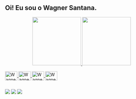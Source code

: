 ## Oi! Eu sou o Wagner Santana.
<div align="center">
  <a href="https://github.com/WagnerSantana91">
  <img height="160em" src="https://github-readme-stats.vercel.app/api?username=WagnerSantana91&show_icons=true&theme=dark&include_all_commits=true&count_private=true"/>
  <img height="160em" src="https://github-readme-stats.vercel.app/api/top-langs/?username=WagnerSantana91&layout=compact&langs_count=7&theme=dark"/>
</div>
<div style="display: inline_block"><br>
  <img align="center" alt="Wagner-Java" height="30" width="40" src="https://cdn.jsdelivr.net/gh/devicons/devicon/icons/java/java-original.svg">
  <img align="center" alt="Wagner-Spring" height="30" width="40" src="https://cdn.jsdelivr.net/gh/devicons/devicon/icons/spring/spring-original.svg">
  <img align="center" alt="Wagner-Bootstrap" height="30" width="40" src="https://cdn.jsdelivr.net/gh/devicons/devicon/icons/bootstrap/bootstrap-original.svg">
  <img align="center" alt="Wagner-Html" height="30" width="40" src="https://cdn.jsdelivr.net/gh/devicons/devicon/icons/html5/html5-original.svg">
  
</div>
  
  ##
 <div>
 <a href="https://www.linkedin.com/in/wagner-silva-santana-481018259/" target="_blank"><img src="https://img.shields.io/badge/LinkedIn-0077B5?style=for-the-badge&logo=linkedin&logoColor=white" target="_blank"></a>
 <a href="mailto:wssantana1991@gmail.com" target="_blank"><img src="https://img.shields.io/badge/Gmail-D14836?style=for-the-badge&logo=gmail&logoColor=white" target="_blank"></a>
  <a href="https://www.instagram.com/wssantana91/" target="_blank"><img src="https://img.shields.io/badge/Instagram-E4405F?style=for-the-badge&logo=instagram&logoColor=white" target="_blank"></a>
 </div>
